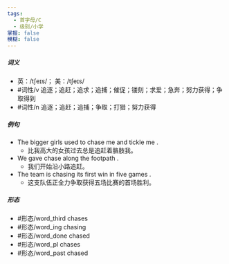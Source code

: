 ```yaml
---
tags:
  - 首字母/C
  - 级别/小学
掌握: false
模糊: false
---
```

##### 词义
- 英：/tʃeɪs/； 美：/tʃeɪs/
- #词性/v  追逐；追赶；追求；追捕；催促；镂刻；求爱；急奔；努力获得；争取得到
- #词性/n  追逐；追赶；追捕；争取；打猎；努力获得
##### 例句
- The bigger girls used to chase me and tickle me .
	- 比我高大的女孩过去总是追赶着胳肢我。
- We gave chase along the footpath .
	- 我们开始沿小路追赶。
- The team is chasing its first win in five games .
	- 这支队伍正全力争取获得五场比赛的首场胜利。
##### 形态
- #形态/word_third chases
- #形态/word_ing chasing
- #形态/word_done chased
- #形态/word_pl chases
- #形态/word_past chased
